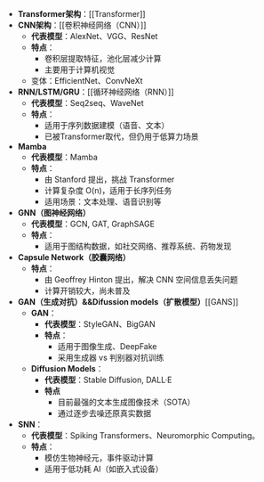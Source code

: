- **Transformer架构**：[[Transformer]]
- **CNN架构**：[[卷积神经网络（CNN）]]
	- **代表模型**：AlexNet、VGG、ResNet
	- **特点**：
		- 卷积层提取特征，池化层减少计算
		- 主要用于计算机视觉
	- 变体：EfficientNet、ConvNeXt
- **RNN/LSTM/GRU**：[[循环神经网络（RNN）]]
	- **代表模型**：Seq2seq、WaveNet
	- **特点**：
		- 适用于序列数据建模（语音、文本）
		- 已被Transformer取代，但仍用于低算力场景
- **Mamba**
	- **代表模型**：Mamba
	- **特点**：
		- 由 Stanford 提出，挑战 Transformer
		- 计算复杂度 O(n)，适用于长序列任务
		- 适用场景：文本处理、语音识别等
- **GNN（图神经网络）**
	- **代表模型**：GCN, GAT, GraphSAGE
	- **特点**：
		- 适用于图结构数据，如社交网络、推荐系统、药物发现
- **Capsule Network（胶囊网络）**
	- **特点**：
		- 由 Geoffrey Hinton 提出，解决 CNN 空间信息丢失问题
		- 计算开销较大，尚未普及
- **GAN（生成对抗）&&Difussion models（扩散模型）**[[GANS]]
	- **GAN**：
		- **代表模型**：StyleGAN、BigGAN
		- **特点**：
			- 适用于图像生成、DeepFake
			- 采用生成器 vs 判别器对抗训练
	- **Diffusion Models**：
		- **代表模型**：Stable Diffusion, DALL·E
		- **特点**
			- 目前最强的文本生成图像技术（SOTA）
			- 通过逐步去噪还原真实数据
- **SNN**：
	- **代表模型**：Spiking Transformers、Neuromorphic Computing。
	- **特点**：
	    - 模仿生物神经元，事件驱动计算
	    - 适用于低功耗 AI（如嵌入式设备）